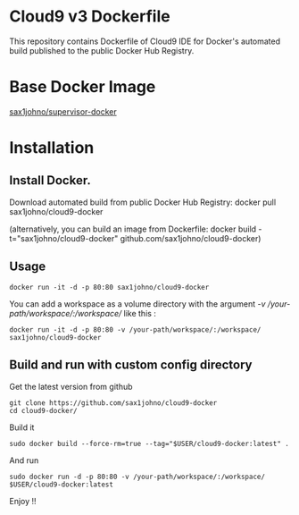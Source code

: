 Cloud9 v3 Dockerfile
=============

This repository contains Dockerfile of Cloud9 IDE for Docker's automated build published to the public Docker Hub Registry.

# Base Docker Image
[sax1johno/supervisor-docker](https://registry.hub.docker.com/u/sax1johno/supervisor-docker/)

# Installation

## Install Docker.

Download automated build from public Docker Hub Registry: docker pull sax1johno/cloud9-docker

(alternatively, you can build an image from Dockerfile: docker build -t="sax1johno/cloud9-docker" github.com/sax1johno/cloud9-docker)

## Usage

    docker run -it -d -p 80:80 sax1johno/cloud9-docker
    
You can add a workspace as a volume directory with the argument *-v /your-path/workspace/:/workspace/* like this :

    docker run -it -d -p 80:80 -v /your-path/workspace/:/workspace/ sax1johno/cloud9-docker
    
## Build and run with custom config directory

Get the latest version from github

    git clone https://github.com/sax1johno/cloud9-docker
    cd cloud9-docker/

Build it

    sudo docker build --force-rm=true --tag="$USER/cloud9-docker:latest" .
    
And run

    sudo docker run -d -p 80:80 -v /your-path/workspace/:/workspace/ $USER/cloud9-docker:latest
    
Enjoy !!    
